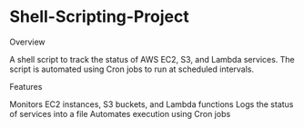 # Shell-Scripting-Project
Overview

A shell script to track the status of AWS EC2, S3, and Lambda services. The script is automated using Cron jobs to run at scheduled intervals.

Features

Monitors EC2 instances, S3 buckets, and Lambda functions
Logs the status of services into a file
Automates execution using Cron jobs
